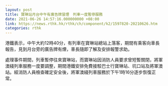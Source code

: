 ```yaml
---
layout: post
title: 寶琳站月台中午有廣告牌冒煙　列車一度暫停服務
date: 2021-06-26 14:57:16.000000000 +08:00
link: https://news.rthk.hk/rthk/ch/component/k2/1597820-20210626.htm
categories: rthk
---
```


港鐵表示，中午大約12時40分，有列車在寶琳站總站上落客，期間有乘客向車長報告，見到月台旁的廣告牌有煙，車長隨即了解及安排報警求助。

處理事件期間，列車暫停往來寶琳站，而寶琳站因消防人員要求曾短暫關閉，將軍澳綫列車服務一度要調整，期間港鐵安排免費接駁巴士行寶琳站、坑口站及將軍澳站。經消防人員檢查確定安全後，將軍澳綫列車服務於下午1時16分逐步恢復正常。
